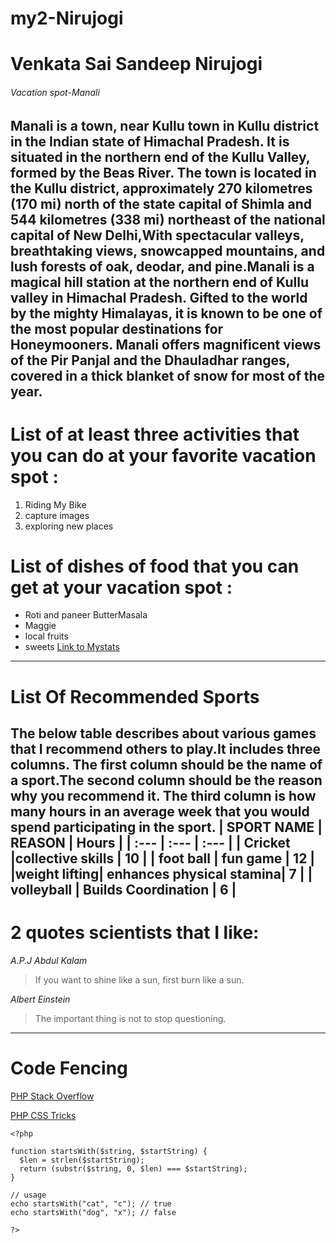 # my2-Nirujogi
# Venkata Sai Sandeep Nirujogi
###### Vacation spot-Manali
**Manali is a town, near Kullu town in Kullu district in the Indian state of Himachal Pradesh.** It is situated in the northern end of the Kullu Valley, formed by the Beas River. The town is located in the Kullu district, approximately 270 kilometres (170 mi) north of the state capital of Shimla and 544 kilometres (338 mi) northeast of the national capital of **New Delhi**,With spectacular valleys, breathtaking views, snowcapped mountains, and lush forests of oak, deodar, and pine.**Manali is a magical hill station at the northern end of Kullu valley in Himachal Pradesh.** Gifted to the world by the mighty Himalayas, it is known to be one of the most popular destinations for Honeymooners. Manali offers magnificent views of the Pir Panjal and the Dhauladhar ranges, covered in a thick blanket of snow for most of the year.
---
# List of at least three activities that you can do at your favorite vacation spot :
1. Riding My Bike
2. capture images
3. exploring new places
# List of dishes of food that you can get at your vacation spot :
* Roti and paneer ButterMasala
* Maggie
* local fruits
* sweets
[Link to Mystats](MyStats.md)
---
# List Of Recommended Sports
The below table describes about various games that I recommend others to play.It includes three columns. The first column should be the name of a sport.The second column should be the reason why you recommend it. The third column is how many hours in an average week that you would spend participating in the sport.
| SPORT NAME   | REASON                   | Hours |
| :---         | :---                     | :---  | 
|    Cricket   |collective skills         | 10    |
|  foot ball   | fun game                 | 12    |
|weight lifting| enhances physical stamina| 7     |
| volleyball   | Builds Coordination      |  6    |
---
# 2 quotes scientists that I like:
_A.P.J Abdul Kalam_
>If you want to shine like a sun, first burn like a sun.

_Albert Einstein_
>The important thing is not to stop questioning.
---
# Code Fencing
[PHP Stack Overflow](https://stackoverflow.com/questions/77055430/failing-to-format-my-date-to-work-correctly-in-php)

[PHP CSS Tricks](https://css-tricks.com/snippets/php/test-if-string-starts-with-certain-characters-in-php/)
```
<?php 
  
function startsWith($string, $startString) { 
  $len = strlen($startString); 
  return (substr($string, 0, $len) === $startString); 
} 

// usage
echo startsWith("cat", "c"); // true
echo startsWith("dog", "x"); // false

?> 
```



